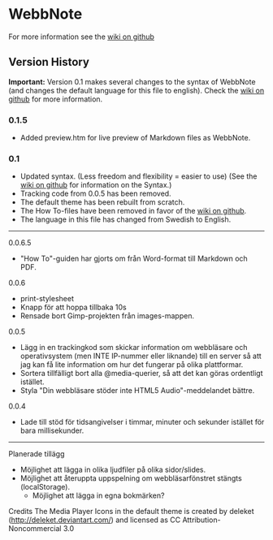 WebbNote
=========

For more information see the [wiki on github][1]


Version History
---------------

**Important:** Version 0.1 makes several changes to the syntax of WebbNote (and changes the default language for this file to english). Check the [wiki on github][1] for more information.

[1]: https://github.com/mrhenko/WebbNote/wiki

### 0.1.5
* Added preview.htm for live preview of Markdown files as WebbNote.

### 0.1
* Updated syntax. (Less freedom and flexibility = easier to use) (See the [wiki on github][1] for information on the Syntax.)
* Tracking code from 0.0.5 has been removed.
* The default theme has been rebuilt from scratch.
* The How To-files have been removed in favor of the [wiki on github][1].
* The language in this file has changed from Swedish to English.

---------------------------------------------------------------------------

0.0.6.5
* "How To"-guiden har gjorts om från Word-format till Markdown och PDF.

0.0.6
 *	print-stylesheet
 *	Knapp för att hoppa tillbaka 10s
 *	Rensade bort Gimp-projekten från images-mappen.

0.0.5
 *	Lägg in en trackingkod som skickar information om webbläsare och operativsystem (men INTE IP-nummer eller liknande) till en server så att jag kan få lite information om hur det fungerar på olika plattformar.
 *	Sortera tillfälligt bort alla @media-querier, så att det kan göras ordentligt istället.
 *	Styla "Din webbläsare stöder inte HTML5 Audio"-meddelandet bättre.
 
0.0.4
 *	Lade till stöd för tidsangivelser i timmar, minuter och sekunder
	istället för bara millisekunder.

-------------------------------------------------------------------------------------------

Planerade tillägg
 *	Möjlighet att lägga in olika ljudfiler på olika sidor/slides.  
 *	Möjlighet att återuppta uppspelning om webbläsarfönstret stängts (localStorage).  
 	 *	Möjlighet att lägga in egna bokmärken?  


Credits
The Media Player Icons in the default theme is created by deleket (http://deleket.deviantart.com/) and licensed as CC Attribution-Noncommercial 3.0